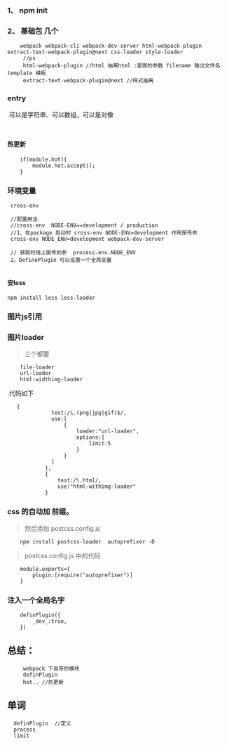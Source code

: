 ### 1、 npm init
### 2、 基础包 几个
```
    webpack webpack-cli webpack-dev-server html-webpack-plugin extract-text-webpack-plugin@next css-loader style-loader
     //ps
     html-webpack-plugin //html 抽离html :里面的参数 filename 输出文件名 template 模板
     extract-text-webpack-plugin@next //样式抽离
```
### entry
.可以是字符串、可以数组，可以是对像
```
    
```

#### 热更新
```
    if(module.hot){
        module.hot.accept();
    }
```
### 环境变量
```
 cross-env 

 //配置用法
 //cross-env  NODE-ENV==development / production
 //1、在package 启动时 cross-env NODE-ENV=development 作用是传参 
 cross-env NODE_ENV=development webpack-dev-server

 // 获取时用上面传的参  process.env.NODE_ENV  
 2、DefinePlugin 可以设置一个全局变量
 
```
####  安less
```
npm install less less-loader
```

### 图片js引用

### 图片loader 
>三个都要
```
    file-loader
    url-loader
    html-widthimg-laoder 

```
.代码如下
```
   {
              test:/\.(png|jpg|gif)$/,
              use:[
                  {
                      loader:"url-loader",
                      options:{
                          limit:5
                      }
                  }
              ]
            },
            {
                test:/\.html/,
                use:"html-withimg-loader"
            }
```
### css  的自动加 前缀。
> 然后添加 postcss.config.js
```
    npm install postcss-loader  autoprefixer -D
```
> postcss.config.js 中的代码
```
    module.exports={
        plugin:[require("autoprefixer")]
    }
```


### 注入一个全局名字
```
    definPlugin({
        _dev_:true,
    })
```
## 总结：
```
     webpack 下自带的模块
     definPlugin
     hot.. //热更新
```

## 单词
```
  definPlugin  //定义
  process
  limit

```